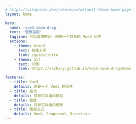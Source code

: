 ```yaml
---
# https://vitepress.dev/reference/default-theme-home-page
layout: home

hero:
  name: 'vue3-zoom-drag'
  text: '使用指南'
  tagline: 可以自由拖动、缩放一个目标的 Vue3 组件
  actions:
    - theme: brand
      text: 快速上手
      link: /guide/intro
    - theme: alt
      text: 示例
      link: https://xachary.github.io/vue3-zoom-drag/demo

features:
  - title: Vue3
    details: 这是一个 Vue3 的组件
  - title: 拖动
    details: 目标可以自由拖动
  - title: 缩放
    details: 目标可以自由缩放
  - title: 使用方式
    details: Hook、Component、Directive
---
```


